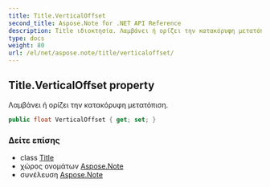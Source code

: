 ```yaml
---
title: Title.VerticalOffset
second_title: Aspose.Note for .NET API Reference
description: Title ιδιοκτησία. Λαμβάνει ή ορίζει την κατακόρυφη μετατόπιση.
type: docs
weight: 80
url: /el/net/aspose.note/title/verticaloffset/
---
```

## Title.VerticalOffset property

Λαμβάνει ή ορίζει την κατακόρυφη μετατόπιση.

```csharp
public float VerticalOffset { get; set; }
```

### Δείτε επίσης

* class [Title](../)
* χώρος ονομάτων [Aspose.Note](../../title/)
* συνέλευση [Aspose.Note](../../../)


